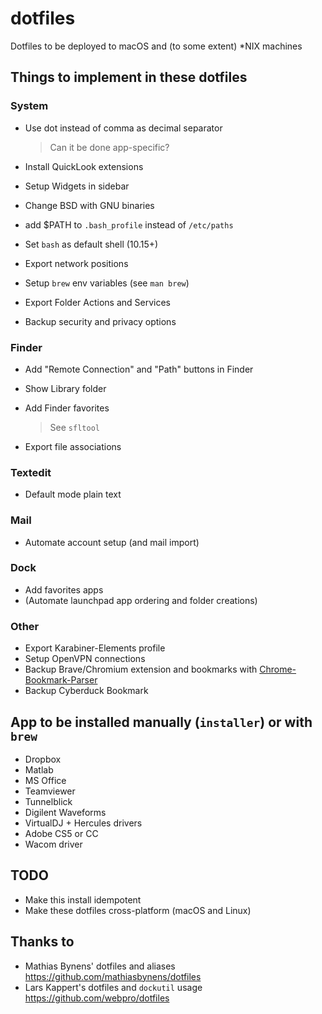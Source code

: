 # dotfiles
Dotfiles to be deployed to macOS and (to some extent) *NIX machines

## Things to implement in these dotfiles
### System
- Use dot instead of comma as decimal separator
    
    > Can it be done app-specific?
- Install QuickLook extensions
- Setup Widgets in sidebar
- Change BSD with GNU binaries
- add $PATH to `.bash_profile` instead of `/etc/paths`
- Set `bash` as default shell (10.15+)
- Export network positions
- Setup `brew` env variables (see `man brew`)
- Export Folder Actions and Services
- Backup security and privacy options
### Finder
- Add "Remote Connection" and "Path" buttons in Finder
- Show Library folder
- Add Finder favorites
    
    > See `sfltool`
- Export file associations
### Textedit
- Default mode plain text
### Mail
- Automate account setup (and mail import)
### Dock
- Add favorites apps
- (Automate launchpad app ordering and folder creations)
### Other
- Export Karabiner-Elements profile
- Setup OpenVPN connections
- Backup Brave/Chromium extension and bookmarks with [Chrome-Bookmark-Parser](https://github.com/DavidMetcalfe/Chrome-Bookmarks-Parser/)
- Backup Cyberduck Bookmark

## App to be installed manually (`installer`) or with `brew`
- Dropbox
- Matlab
- MS Office
- Teamviewer
- Tunnelblick
- Digilent Waveforms
- VirtualDJ + Hercules drivers
- Adobe CS5 or CC
- Wacom driver
## TODO
- Make this install idempotent
- Make these dotfiles cross-platform (macOS and Linux)
## Thanks to
- Mathias Bynens' dotfiles and aliases https://github.com/mathiasbynens/dotfiles 
- Lars Kappert's dotfiles and `dockutil` usage https://github.com/webpro/dotfiles

